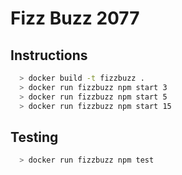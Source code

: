 # Fizz Buzz 2077

## Instructions

```sh
  > docker build -t fizzbuzz .
  > docker run fizzbuzz npm start 3
  > docker run fizzbuzz npm start 5
  > docker run fizzbuzz npm start 15
```

## Testing

```sh
  > docker run fizzbuzz npm test
```
